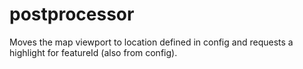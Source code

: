 # postprocessor

Moves the map viewport to location defined in config and requests a highlight for featureId (also from config).
